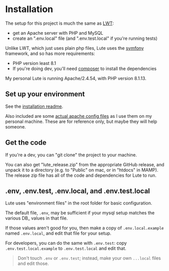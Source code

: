 # Installation

The setup for this project is much the same as [LWT](https://github.com/HugoFara/lwt):

* get an Apache server with PHP and MySQL
* create an ".env.local" file (and ".env.test.local" if you're running tests)

Unlike LWT, which just uses plain php files, Lute uses the [symfony](https://symfony.com/) framework, and so has more requirements:

* PHP version least 8.1
* If you're doing dev, you'll need [composer](https://getcomposer.org/download/) to install the dependencies

My personal Lute is running Apache/2.4.54, with PHP version 8.1.13.

## Set up your environment

See the [installation readme](./installation/README.md).

Also included are some [actual apache config files](./installation/sample_apache_config_files/README.md) as I use them on my personal machine.  These are for reference only, but maybe they will help someone.

## Get the code

If you're a dev, you can "git clone" the project to your machine.

You can also get "lute_release.zip" from the appropriate GitHub release, and unpack it to a directory (e.g. to "Public" on mac, or in "htdocs" in MAMP).  The release zip file has all of the code and dependencies for Lute to run.

## .env, .env.test, .env.local, and .env.test.local

Lute uses "environment files" in the root folder for basic configuration.

The default file, `.env`, may be sufficient if your mysql setup matches the various DB_ values in that file.

If those values aren't good for you, then make a copy of `.env.local.example` named `.env.local`, and edit that file for your setup.

For developers, you can do the same with `.env.test`: copy `.env.test.local.example` to `.env.test.local` and edit that.

> Don't touch `.env` or `.env.test`; instead, make your own `...local` files and edit those.
